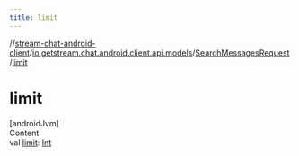 ```yaml
---
title: limit
---
```

//[stream-chat-android-client](../../../index.md)/[io.getstream.chat.android.client.api.models](../index.md)/[SearchMessagesRequest](index.md)/[limit](limit.md)



# limit  
[androidJvm]  
Content  
val [limit](limit.md): [Int](https://kotlinlang.org/api/latest/jvm/stdlib/kotlin/-int/index.html)  



